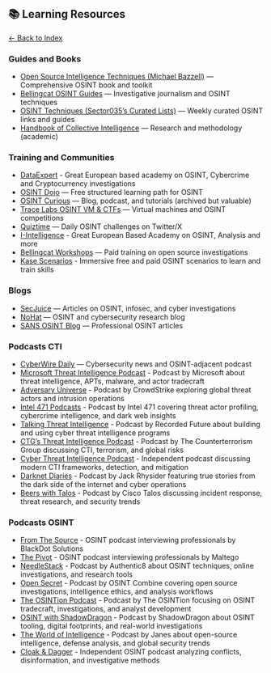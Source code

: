 ## 📚 Learning Resources

[← Back to Index](../README.md)

### Guides and Books
- [Open Source Intelligence Techniques (Michael Bazzell)](https://inteltechniques.com/) — Comprehensive OSINT book and toolkit  
- [Bellingcat OSINT Guides](https://www.bellingcat.com/resources/) — Investigative journalism and OSINT techniques  
- [OSINT Techniques (Sector035’s Curated Lists)](https://sector035.nl/) — Weekly curated OSINT links and guides  
- [Handbook of Collective Intelligence](https://collective-intelligence.github.io/) — Research and methodology (academic)  

### Training and Communities
- [DataExpert](https://dataexpert.eu) - Great European based academy on OSINT, Cybercrime and Cryptocurrency investigations
- [OSINT Dojo](https://www.osintdojo.com/) — Free structured learning path for OSINT  
- [OSINT Curious](https://www.osintcurio.us/) — Blog, podcast, and tutorials (archived but valuable)  
- [Trace Labs OSINT VM & CTFs](https://www.tracelabs.org/) — Virtual machines and OSINT competitions  
- [Quiztime](https://twitter.com/quiztime) — Daily OSINT challenges on Twitter/X
- [I-Intelligence](https://i-intelligence.eu/) - Great European Based Academy on OSINT, Analysis and more  
- [Bellingcat Workshops](https://www.bellingcat.com/workshops/) — Paid training on open source investigations
- [Kase Scenarios](https://kasescenarios.com/) - Immersive free and paid OSINT scenarios to learn and train skills 

### Blogs 
- [SecJuice](https://www.secjuice.com/) — Articles on OSINT, infosec, and cyber investigations  
- [NoHat](https://www.nohat.cc/) — OSINT and cybersecurity research blog  
- [SANS OSINT Blog](https://www.sans.org/blog/osint/) — Professional OSINT articles

### Podcasts CTI
- [CyberWire Daily](https://thecyberwire.com/podcasts/daily-podcast) — Cybersecurity news and OSINT-adjacent podcast
- [Microsoft Threat Intelligence Podcast](https://thecyberwire.com/podcasts/microsoft-threat-intelligence) - Podcast by Microsoft about threat intelligence, APTs, malware, and actor tradecraft
- [Adversary Universe](https://www.crowdstrike.com/en-us/resources/adversary-universe-podcast/) - Podcast by CrowdStrike exploring global threat actors and intrusion operations
- [Intel 471 Podcasts](https://www.intel471.com/resources/podcasts) - Podcast by Intel 471 covering threat actor profiling, cybercrime intelligence, and dark web insights
- [Talking Threat Intelligence](https://podcasts.apple.com/us/podcast/talking-threat-intelligence/id1596117790) - Podcast by Recorded Future about building and using cyber threat intelligence programs
- [CTG’s Threat Intelligence Podcast](https://podcasts.apple.com/us/podcast/ctgs-threat-intelligence-podcast/id1560877905) - Podcast by The Counterterrorism Group discussing CTI, terrorism, and global risks
- [Cyber Threat Intelligence Podcast](https://podcasts.apple.com/us/podcast/cyber-threat-intelligence-podcast/id1799885212) - Independent podcast discussing modern CTI frameworks, detection, and mitigation
- [Darknet Diaries](https://darknetdiaries.com/) - Podcast by Jack Rhysider featuring true stories from the dark side of the internet and cyber operations  
- [Beers with Talos](https://talosintelligence.com/podcasts) - Podcast by Cisco Talos discussing incident response, threat research, and security trends 

### Podcasts OSINT

- [From The Source](https://blackdotsolutions.com/podcast) - OSINT podcast interviewing professionals by BlackDot Solutions
- [The Pivot](https://www.maltego.com/categories/the-pivot-podcast/) - OSINT podcast interviewing professionals by Maltego
- [NeedleStack](https://www.authentic8.com/needlestack) - Podcast by Authentic8 about OSINT techniques, online investigations, and research tools  
- [Open Secret](https://www.osintcombine.com/podcast) - Podcast by OSINT Combine covering open source investigations, intelligence ethics, and analysis workflows
- [The OSINTion Podcast](https://open.spotify.com/show/4AoEyXRpfQ3hzzcw8idd2p) - Podcast by The OSINTion focusing on OSINT tradecraft, investigations, and analyst development 
- [OSINT with ShadowDragon](https://podcast.shadowdragon.io/) - Podcast by ShadowDragon about OSINT tooling, digital footprints, and real-world investigations
- [The World of Intelligence](https://open.spotify.com/show/00YnC7VESPyjXWUDafDnvP) - Podcast by Janes about open-source intelligence, defense analysis, and global security trends
- [Cloak & Dagger](https://podcasts.apple.com/be/podcast/cloak-and-dagger-an-osint-podcast/id1685681095) - Independent OSINT podcast analyzing conflicts, disinformation, and investigative methods
